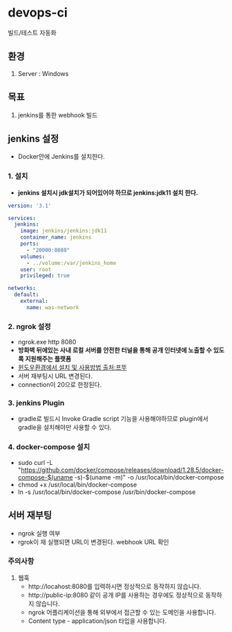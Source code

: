 # devops-ci
빌드/테스트 자동화

## 환경 ##
1. Server : Windows

## 목표 ##
1. jenkins를 통한 webhook 빌드

## jenkins 설정 ##
- Docker안에 Jenkins를 설치한다.

### 1. 설치 ###
- **jenkins 설치시 jdk설치가 되어있어야 하므로 jenkins:jdk11 설치 한다.**
````yml
version: '3.1'

services:
  jenkins:
    image: jenkins/jenkins:jdk11
    container_name: jenkins
    ports:
      - "20000:8080"
    volumes:
      - ../volume:/var/jenkins_home
    user: root
    privileged: true

networks:
  default:
    external:
      name: was-network
````

### 2. ngrok 설정 ###
- ngrok.exe http 8080
- **방화벽 뒤에있는 사내 로컬 서버를 안전한 터널을 통해 공개 인터넷에 노출할 수 있도록 지원해주는 플랫폼**
- [윈도우환경에서 설치 및 사용방법 출처:프뚜](https://ssjeong.tistory.com/entry/ngrok-%EB%A1%9C%EC%BB%AC-%EB%84%A4%ED%8A%B8%EC%9B%8C%ED%81%AC%EC%9D%98-%ED%84%B0%EB%84%90-%EC%97%B4%EA%B8%B0%EB%A1%9C%EC%BB%AC-PC-%EA%B0%9C%EB%B0%9C-%ED%99%98%EA%B2%BD-%EA%B5%AC%EC%B6%95)
- 서버 재부팅시 URL 변경된다.
- connection이 20으로 한정된다.


### 3. jenkins Plugin ###
- gradle로 빌드시 Invoke Gradle script 기능을 사용해야하므로 plugin에서 gradle을 설치해야만 사용할 수 있다.

### 4. docker-compose 설치 ###
- sudo curl -L "https://github.com/docker/compose/releases/download/1.28.5/docker-compose-$(uname -s)-$(uname -m)" -o /usr/local/bin/docker-compose
- chmod +x /usr/local/bin/docker-compose
- ln -s /usr/local/bin/docker-compose /usr/bin/docker-compose
## 서버 재부팅 ##
- ngrok 실행 여부
- rgrok이 재 실행되면 URL이 변경된다. webhook URL 확인

### 주의사항 ###
1. 웹훅
    - http://locahost:8080를 입력하시면 정상적으로 동작하지 않습니다.
    - http://public-ip:8080 같이 공개 IP를 사용하는 경우에도 정상적으로 동작하지 않습니다.
    - ngrok 어플리케이션을 통해 외부에서 접근할 수 있는 도메인을 사용합니다.
    - Content type - application/json 타입을 사용합니다.
